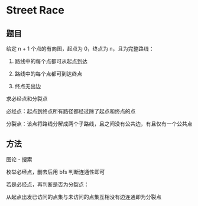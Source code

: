 # Street Race

## 题目

给定 n + 1 个点的有向图，起点为 0，终点为 n，且为完整路线：

1. 路线中的每个点都可从起点到达

2. 路线中的每个点都可到达终点

3. 终点无出边

求必经点和分裂点

必经点：起点到终点所有路径都经过除了起点和终点的点

分裂点：该点将路线分解成两个子路线，且之间没有公共边，有且仅有一个公共点


## 方法

图论 - 搜索

枚举必经点，删去后用 bfs 判断连通性即可

若是必经点，再判断是否为分裂点：

从起点出发已访问的点集与未访问的点集互相没有边连通即为分裂点
